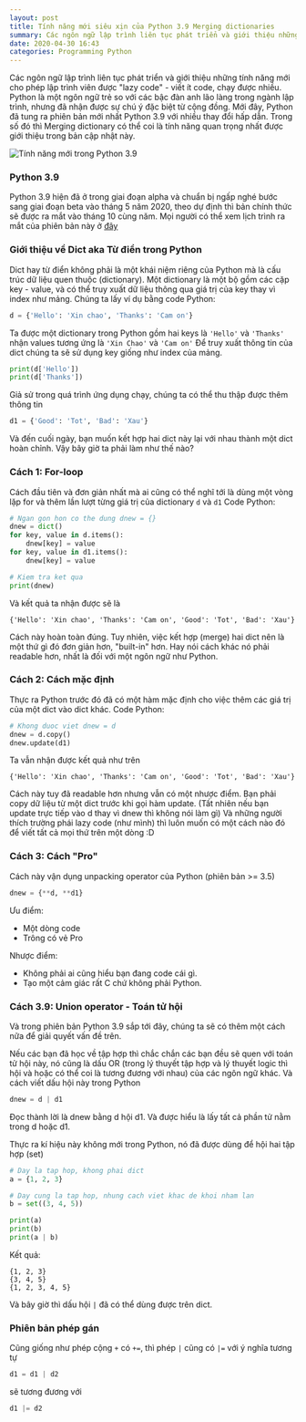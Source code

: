 ```yaml
---
layout: post
title: Tính năng mới siêu xịn của Python 3.9 Merging dictionaries
summary: Các ngôn ngữ lập trình liên tục phát triển và giới thiệu những tính năng mới cho phép lập trình viên được "lazy code" - viết ít code, chạy được nhiều. Python là một ngôn ngữ trẻ so với các bậc đàn anh lão làng trong ngành lập trình, nhưng đã nhận được sự chú ý đặc biệt từ cộng đồng. Mới đây, Python đã tung ra phiên bản mới nhất Python 3.9 với nhiều thay đổi hấp dẫn. Trong số đó thì Merging dictionary có thể coi là tính năng quan trọng nhất được giới thiệu trong bản cập nhật này.
date: 2020-04-30 16:43
categories: Programming Python
---
```


Các ngôn ngữ lập trình liên tục phát triển và giới thiệu những tính năng mới cho phép lập trình viên được "lazy code" - viết ít code, chạy được nhiều. Python là một ngôn ngữ trẻ so với các bậc đàn anh lão làng trong ngành lập trình, nhưng đã nhận được sự chú ý đặc biệt từ cộng đồng. Mới đây, Python đã tung ra phiên bản mới nhất Python 3.9 với nhiều thay đổi hấp dẫn. Trong số đó thì Merging dictionary có thể coi là tính năng quan trọng nhất được giới thiệu trong bản cập nhật này.

![Tính năng mới trong Python 3.9](https://lh3.googleusercontent.com/GfKVXaslf5LbFPDM8BLPDG6CrNRCpSVaFjrnKY__RtAtB2yQhmONYzOaG96jIRB_OwBwYlz3EeV8X3nnAyu8OI-LQkOFoP2h_618qeEOpOPghNTbD4AyHGZOHFL5OJ2CaIxjdqk_tbF5y2C-Y_kYnA7pBWqmSvgaiTxZXco09_HRR3ma7hVzZg13Bb9zi5fTF7Lw0vU4pwDUC5QBABi6CmL9P4FnSd1o4_P0c4Fd5vHhCSBxWOP_XCY_gIOLNK-2aqm5Y5rbFe80prqXoq6tiLzePMk7pYzg-poC1-_SPwJHjF6SDsX955-n8C24EOUfwTgU9FKopybKBVwQdiOMnQ5lNus2z6xihiHKfS2O93xXtSPYwC2TCd46LHRsGregq5RJXxXOLuEca8ETFdsbtA7vf33Yjat_xGVjygc7QlCOP8rJ1_YDUupv88rVMCCo_UZu5iAfbSOTP6OEc07h6gUDk5pX1aoP1i458ec9s5zPSTxhZqBhxkHHNRrerCSnchDsyllp8FVo3rBUwIoz5bMmKP4CDIdpihkLSWnb9yHiy3eX-qaBt3e2k8Wpe9LN0v8OPteWlR0OrjI4w-M8cD2fus_nWUbT627vmKAraFR8JoJJ03zkPozEn0YEvvfnPKMGtMPFC8wq18D971HLHAXm_j6pfDc--Q1JawmXd1vaOSRyG9sfWouNFrpjNA=w700-h298-no)

### Python 3.9
Python 3.9 hiện đã ở trong giai đoạn alpha và chuẩn bị ngấp nghé bước sang giai đoạn beta vào tháng 5 năm 2020, theo dự định thì bản chính thức sẽ được ra mắt vào tháng 10 cùng năm. Mọi người có thể xem lịch trình ra mắt của phiên bản này ở [đây](https://www.python.org/dev/peps/pep-0596/)

### Giới thiệu về Dict aka Từ điển trong Python
Dict hay từ điển không phải là một khái niệm riêng của Python mà là cấu trúc dữ liệu quen thuộc (dictionary). Một dictionary là một bộ gồm các cặp key - value, và có thể truy xuất dữ liệu thông qua giá trị của key thay vì index như mảng. Chúng ta lấy ví dụ bằng code Python:

```python
d = {'Hello': 'Xin chao', 'Thanks': 'Cam on'}
```

Ta được một dictionary trong Python gồm hai keys là ```'Hello'``` và  ```'Thanks'``` nhận values tương ứng là ```'Xin Chao'``` và ```'Cam on'``` 
Để truy xuất thông tin của dict chúng ta sẽ sử dụng key giống như index của mảng.
```python
print(d['Hello'])
print(d['Thanks'])
```

Giả sử trong quá trình ứng dụng chạy, chúng ta có thể thu thập được thêm thông tin
```python
d1 = {'Good': 'Tot', 'Bad': 'Xau'}
```
Và đến cuối ngày, bạn muốn kết hợp hai dict này lại với nhau thành một dict hoàn chỉnh. Vậy bây giờ ta phải làm như thế nào?

### Cách 1: For-loop
Cách đầu tiên và đơn giản nhất mà ai cũng có thể nghĩ tới là dùng một vòng lặp for và thêm lần lượt từng giá trị của dictionary ```d``` và ```d1```
Code Python:
```python
# Ngan gon hon co the dung dnew = {}
dnew = dict()
for key, value in d.items():
    dnew[key] = value
for key, value in d1.items():
    dnew[key] = value

# Kiem tra ket qua
print(dnew)
```
Và kết quả ta nhận được sẽ là
```
{'Hello': 'Xin chao', 'Thanks': 'Cam on', 'Good': 'Tot', 'Bad': 'Xau'}
```
Cách này hoàn toàn đúng. Tuy nhiên, việc kết hợp (merge) hai dict nên là một thứ gì đó đơn giản hơn, "built-in" hơn. Hay nói cách khác nó phải readable hơn, nhất là đối với một ngôn ngữ như Python.

### Cách 2: Cách mặc định
Thực ra Python trước đó đã có một hàm mặc định cho việc thêm các giá trị của một dict vào dict khác.
Code Python:
```python
# Khong duoc viet dnew = d
dnew = d.copy()
dnew.update(d1)
```
Ta vẫn nhận được kết quả như trên
```
{'Hello': 'Xin chao', 'Thanks': 'Cam on', 'Good': 'Tot', 'Bad': 'Xau'}
```
Cách này tuy đã readable hơn nhưng vẫn có một nhược điểm. Bạn phải copy dữ liệu từ một dict trước khi gọi hàm update. (Tất nhiên nếu bạn update trực tiếp vào d thay vì dnew thì không nói làm gì)
Và những người thích trường phái lazy code (như mình) thì luôn muốn có một cách nào đó để viết tất cả mọi thứ trên một dòng :D

### Cách 3: Cách "Pro"
Cách này vận dụng unpacking operator của Python (phiên bản >= 3.5)
```python
dnew = {**d, **d1}
```
Ưu điểm:
- Một dòng code
- Trông có vẻ Pro

Nhược điểm:
- Không phải ai cũng hiểu bạn đang code cái gì.
- Tạo một cảm giác rất C chứ không phải Python.

### Cách 3.9: Union operator - Toán tử hội
Và trong phiên bản Python 3.9 sắp tới đây, chúng ta sẽ có thêm một cách nữa để giải quyết vấn đề trên.

Nếu các bạn đã học về tập hợp thì chắc chắn các bạn đều sẽ quen với toán tử hội này, nó cũng là dấu OR (trong lý thuyết tập hợp và lý thuyết logic thì hội và hoặc có thể coi là tương đương với nhau) của các ngôn ngữ khác.
Và cách viết dấu hội này trong Python
```python
dnew = d | d1
```
Đọc thành lời là dnew bằng d hội d1. Và được hiểu là lấy tất cả phần tử nằm trong d hoặc d1.

Thực ra kí hiệu này không mới trong Python, nó đã được dùng để hội hai tập hợp (set)
```python
# Day la tap hop, khong phai dict
a = {1, 2, 3}

# Day cung la tap hop, nhung cach viet khac de khoi nham lan
b = set((3, 4, 5))

print(a)
print(b)
print(a | b)
```

Kết quả:

    {1, 2, 3}
    {3, 4, 5}
    {1, 2, 3, 4, 5}

Và bây giờ thì dấu hội ```|``` đã có thể dùng được trên dict.

### Phiên bản phép gán
Cũng giống như phép cộng ```+``` có ```+=```, thì phép ```|``` cũng có ```|=``` với ý nghĩa tương tự
```python
d1 = d1 | d2
```
sẽ tương đương với
```python
d1 |= d2
```
